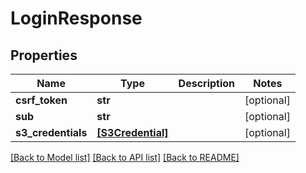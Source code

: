 # LoginResponse


## Properties
Name | Type | Description | Notes
------------ | ------------- | ------------- | -------------
**csrf_token** | **str** |  | [optional] 
**sub** | **str** |  | [optional] 
**s3_credentials** | [**[S3Credential]**](S3Credential.md) |  | [optional] 

[[Back to Model list]](../README.md#documentation-for-models) [[Back to API list]](../README.md#documentation-for-api-endpoints) [[Back to README]](../README.md)


